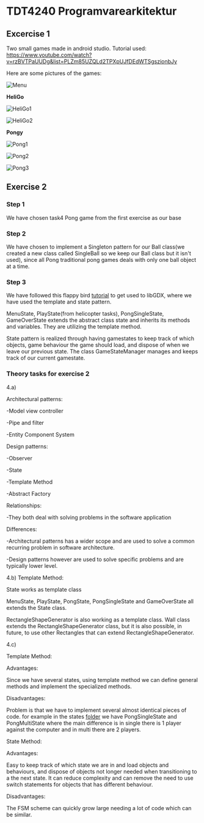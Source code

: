 # TDT4240 Programvarearkitektur

## Excercise 1

Two small games made in android studio.
Tutorial used: https://www.youtube.com/watch?v=rzBVTPaUUDg&list=PLZm85UZQLd2TPXpUJfDEdWTSgszionbJy 

Here are some pictures of the games:

![Menu](https://user-images.githubusercontent.com/44194036/73175580-d2c7a880-410a-11ea-80c5-3f0da7391ada.PNG)

**HeliGo**

![HeliGo1](https://user-images.githubusercontent.com/44194036/73175622-e6730f00-410a-11ea-94dd-acf1ee7b6e07.PNG)

![HeliGo2](https://user-images.githubusercontent.com/44194036/73175638-ee32b380-410a-11ea-865e-e5d112956202.PNG)

**Pongy**

![Pong1](https://user-images.githubusercontent.com/44194036/73175654-f4289480-410a-11ea-86a3-1c5e2d10054c.PNG)

![Pong2](https://user-images.githubusercontent.com/44194036/73175662-f985df00-410a-11ea-8bf1-e39f9582293d.PNG)

![Pong3](https://user-images.githubusercontent.com/44194036/73175676-ff7bc000-410a-11ea-8123-00e44834c690.PNG)

## Exercise 2

### Step 1

We have chosen task4 Pong game from the first exercise as our base

### Step 2

We have chosen to implement a Singleton pattern for our Ball class(we
created a new class called SingleBall so we keep our Ball class but it
isn't used), since all Pong traditional pong games deals with only one
ball object at a time.

### Step 3

We have followed this flappy bird [tutorial](https://www.youtube.com/watch?v=rzBVTPaUUDg&list=PLZm85UZQLd2TPXpUJfDEdWTSgszionbJy)
to get used to libGDX, where we have used the template and state pattern.

MenuState, PlayState(from helicopter tasks), PongSingleState, GameOverState
extends the abstract class state and inherits its methods and variables.
They are utilizing the template method.

State pattern is realized through having gamestates to keep track of
which objects, game behaviour the game should load, and dispose of when
we leave our previous state. The class GameStateManager manages and keeps
track of our current gamestate.


### Theory tasks for exercise 2

4.a)

Architectural patterns:

-Model view controller

-Pipe and filter

-Entity Component System

Design patterns:

-Observer

-State

-Template Method

-Abstract Factory


Relationships:

-They both deal with solving problems in the software application

Differences:

-Architectural patterns has a wider scope and are used to solve a common
 recurring problem in software architecture.

-Design patterns however are used to solve specific problems and are
typically lower level.

4.b)
Template Method:

State works as template class

MenuState, PlayState, PongState, PongSingleState and GameOverState all
extends the State class.

RectangleShapeGenerator is also working as a template class. Wall class extends
the RectangleShapeGenerator class, but it is also possible, in future, 
to use other Rectangles that can extend RectangleShapeGenerator.

4.c)

Template Method:

Advantages:

Since we have several states, using template method we can define
general methods and implement the specialized methods.

Disadvantages:

Problem is that we have to implement several almost identical pieces of
code. for example in the states [folder](https://github.com/harkamalsi/Helicopter/tree/master/core/src/com/mygdx/game/states)
we have PongSingleState and PongMultiState where the main difference is
in single there is 1 player against the computer and in multi there are
2 players.

State Method:

Advantages:

Easy to keep track of which state we are in and load objects and behaviours,
and dispose of objects not longer needed when transitioning to a the next
state. It can reduce complexity and can remove the need to use switch
statements for objects that has different behaviour.

Disadvantages:

The FSM scheme can quickly grow large needing a lot of code which can be
similar.


